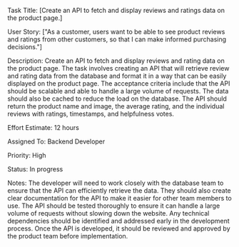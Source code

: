 Task Title: [Create an API to fetch and display reviews and ratings data on the product page.]

User Story: ["As a customer, users want to be able to see product reviews and ratings from other customers, so that I can make informed purchasing decisions."]

Description: Create an API to fetch and display reviews and rating data on the product page. The task involves creating an API that will retrieve review and rating data from the database and format it in a way that can be easily displayed on the product page. The acceptance criteria include that the API should be scalable and able to handle a large volume of requests. The data should also be cached to reduce the load on the database. The API should return the product name and image, the average rating, and the individual reviews with ratings, timestamps, and helpfulness votes.

Effort Estimate: 12 hours

Assigned To: Backend Developer

Priority: High

Status: In progress

Notes: The developer will need to work closely with the database team to ensure that the API can efficiently retrieve the data. They should also create clear documentation for the API to make it easier for other team members to use. The API should be tested thoroughly to ensure it can handle a large volume of requests without slowing down the website. Any technical dependencies should be identified and addressed early in the development process. Once the API is developed, it should be reviewed and approved by the product team before implementation.


